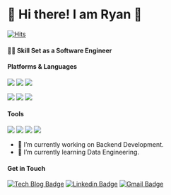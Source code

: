 # 🤖  Hi there! I am Ryan 🐯

[![Hits](https://hits.seeyoufarm.com/api/count/incr/badge.svg?url=https%3A%2F%2Fgithub.com%2FRyanKor&count_bg=%2376FB11&title_bg=%23198BD7&icon=github.svg&icon_color=%23000000&title=Visitors&edge_flat=false)](https://hits.seeyoufarm.com)

#### 🏄‍♂️ Skill Set as a Software Engineer

#### Platforms & Languages

<img src="https://img.shields.io/badge/Django-092E20.svg?&style=for-the-badge&logo=Django&logoColor=white"/> <img src="https://img.shields.io/badge/Node.js-339933.svg?&style=for-the-badge&logo=Node.js&logoColor=white"/> <img src="https://img.shields.io/badge/React-61DAFB.svg?&style=for-the-badge&logo=React&logoColor=white"/>

<img src="https://img.shields.io/badge/Python-3776AB.svg?&style=for-the-badge&logo=Python&logoColor=white"/> <img src="https://img.shields.io/badge/Javascript-F7DF1E.svg?&style=for-the-badge&logo=Javascript&logoColor=white"/> <img src="https://img.shields.io/badge/C-A8B9CC.svg?&style=for-the-badge&logo=C&logoColor=white"/>


#### Tools

<img src="https://img.shields.io/badge/AWS-232F3E.svg?&style=for-the-badge&logo=amazonaws&logoColor=white"/> <img src="https://img.shields.io/badge/Git-F05032.svg?&style=for-the-badge&logo=git&logoColor=white"/> <img src="https://img.shields.io/badge/Anaconda-44A833.svg?&style=for-the-badge&logo=anaconda&logoColor=white"/> <img src="https://img.shields.io/badge/Linux-FCC624.svg?&style=for-the-badge&logo=linux&logoColor=white"/> 

- 🔭 I’m currently working on Backend Development.
- 🌱 I’m currently learning Data Engineering. 

#### Get in Touch

[![Tech Blog Badge](http://img.shields.io/badge/Medium-000000?style=flat-square&logo=medium&link=https://zzsza.github.io/)](https://medium.com/@equus3144) [![Linkedin Badge](https://img.shields.io/badge/-LinkedIn-blue?style=flat-square&logo=Linkedin&logoColor=white&link=https://www.linkedin.com/in/seung-tae-kim-3bb15715b)](https://www.linkedin.com/in/seung-tae-kim-3bb15715b) [![Gmail Badge](https://img.shields.io/badge/Gmail-d14836?style=flat-square&logo=Gmail&logoColor=white&link=mailto:equus3144@gmail.com)](mailto:equus3144@gmail.com)

<!--
**RyanKor/RyanKor** is a ✨ _special_ ✨ repository because its `README.md` (this file) appears on your GitHub profile.

Here are some ideas to get you started:

- 🔭 I’m currently working on ...
- 🌱 I’m currently learning ...
- 👯 I’m looking to collaborate on ...
- 🤔 I’m looking for help with ...
- 💬 Ask me about ...
- 📫 How to reach me: ...
- 😄 Pronouns: ...
- ⚡ Fun fact: ...
gist updated
-->
